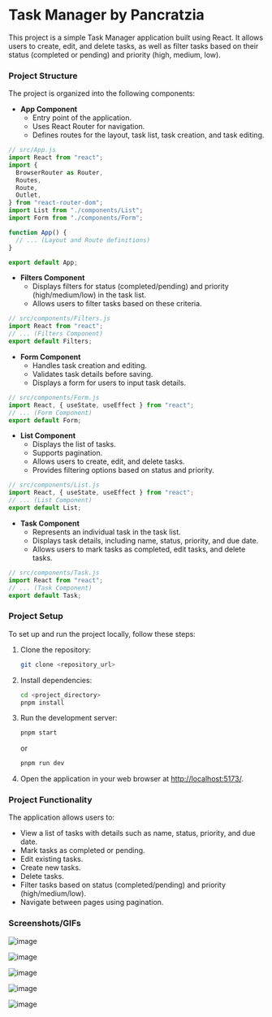 # Task Manager by Pancratzia

This project is a simple Task Manager application built using React. It allows users to create, edit, and delete tasks, as well as filter tasks based on their status (completed or pending) and priority (high, medium, low).

### Project Structure

The project is organized into the following components:

- **App Component**
  - Entry point of the application.
  - Uses React Router for navigation.
  - Defines routes for the layout, task list, task creation, and task editing.

```jsx
// src/App.js
import React from "react";
import {
  BrowserRouter as Router,
  Routes,
  Route,
  Outlet,
} from "react-router-dom";
import List from "./components/List";
import Form from "./components/Form";

function App() {
  // ... (Layout and Route definitions)
}

export default App;
```

- **Filters Component**
  - Displays filters for status (completed/pending) and priority (high/medium/low) in the task list.
  - Allows users to filter tasks based on these criteria.

```jsx
// src/components/Filters.js
import React from "react";
// ... (Filters Component)
export default Filters;
```

- **Form Component**
  - Handles task creation and editing.
  - Validates task details before saving.
  - Displays a form for users to input task details.

```jsx
// src/components/Form.js
import React, { useState, useEffect } from "react";
// ... (Form Component)
export default Form;
```

- **List Component**
  - Displays the list of tasks.
  - Supports pagination.
  - Allows users to create, edit, and delete tasks.
  - Provides filtering options based on status and priority.

```jsx
// src/components/List.js
import React, { useState, useEffect } from "react";
// ... (List Component)
export default List;
```

- **Task Component**
  - Represents an individual task in the task list.
  - Displays task details, including name, status, priority, and due date.
  - Allows users to mark tasks as completed, edit tasks, and delete tasks.

```jsx
// src/components/Task.js
import React from "react";
// ... (Task Component)
export default Task;
```

### Project Setup

To set up and run the project locally, follow these steps:

1. Clone the repository:

   ```bash
   git clone <repository_url>
   ```

2. Install dependencies:

   ```bash
   cd <project_directory>
   pnpm install
   ```

3. Run the development server:

   ```bash
   pnpm start
   ```

   or

   ```bash
   pnpm run dev
   ```

5. Open the application in your web browser at [http://localhost:5173/](http://localhost:5173/).

### Project Functionality

The application allows users to:

- View a list of tasks with details such as name, status, priority, and due date.
- Mark tasks as completed or pending.
- Edit existing tasks.
- Create new tasks.
- Delete tasks.
- Filter tasks based on status (completed/pending) and priority (high/medium/low).
- Navigate between pages using pagination.

### Screenshots/GIFs

![image](https://github.com/Pancratzia/Task-Manager-App/assets/54899954/fac41082-d3f0-4a55-a437-dd6fb4e56444)

![image](https://github.com/Pancratzia/Task-Manager-App/assets/54899954/b39f0540-ee50-4af1-ade6-805524df8ef6)

![image](https://github.com/Pancratzia/Task-Manager-App/assets/54899954/ce975edd-c5b7-471e-9483-f68653bc9dd0)

![image](https://github.com/Pancratzia/Task-Manager-App/assets/54899954/1edba5e7-5ada-45db-a0b6-f35f0ae5af4b)

![image](https://github.com/Pancratzia/Task-Manager-App/assets/54899954/5fe5cf10-ceae-4973-9a21-455df3e4b287)
